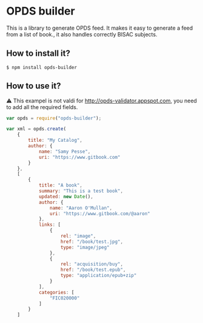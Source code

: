 # OPDS builder

This is a library to generate OPDS feed. It makes it easy to generate a feed from a list of book., it also handles correctly BISAC subjects.

## How to install it?

```
$ npm install opds-builder
```

## How to use it?

:warning: This exampel is not valdi for http://opds-validator.appspot.com, you need to add all the required fields.

```js
var opds = require("opds-builder");

var xml = opds.create(
	{
		title: "My Catalog",
		author: {
			name: "Samy Pesse",
			uri: "https://www.gitbook.com"
		}
	}, 
	[
		{
			title: "A book",
			summary: "This is a test book",
			updated: new Date(),
			author: {
				name: "Aaron O'Mullan",
				uri: "https://www.gitbook.com/@aaron"
			},
			links: [
				{
					rel: "image",
					href: "/book/test.jpg",
					type: "image/jpeg"
				},
				{
					rel: "acquisition/buy",
					href: "/book/test.epub",
					type: "application/epub+zip"
				}
			],
			categories: [
				"FIC020000"
			]
		}
	]
```
